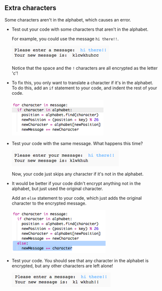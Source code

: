 ## Extra characters

Some characters aren't in the alphabet, which causes an error.

+ Test out your code with some characters that aren't in the alphabet.
    
    For example, you could use the message `hi there!!`.
    
    ![screenshot](images/messages-extra-characters.png)
    
    Notice that the space and the `!` characters are all encrypted as the letter 'c'!

+ To fix this, you only want to translate a character if it's in the alphabet. To do this, add an `if` statement to your code, and indent the rest of your code.
    
    ![screenshot](images/messages-if.png)

+ Test your code with the same message. What happens this time?
    
    ![screenshot](images/messages-if-test.png)
    
    Now, your code just skips any character if it's not in the alphabet.

+ It would be better if your code didn't encrypt anything not in the alphabet, but just used the original character.
    
    Add an `else` statement to your code, which just adds the original character to the encrypted message.
    
    ![screenshot](images/messages-else.png)

+ Test your code. You should see that any character in the alphabet is encrypted, but any other characters are left alone!
    
    ![screenshot](images/messages-else-test.png)